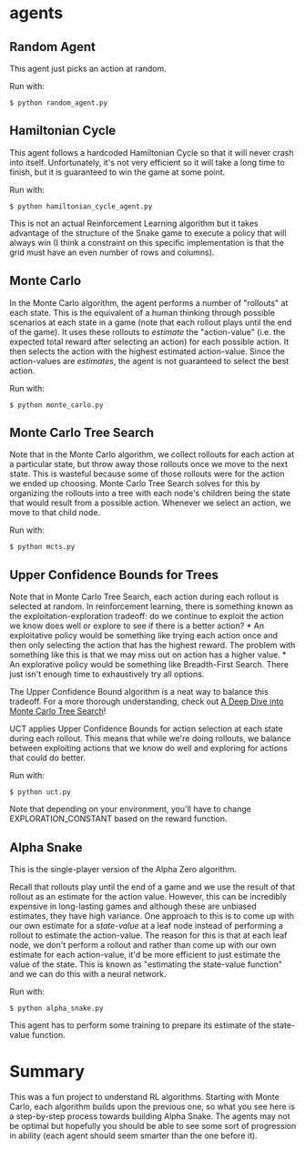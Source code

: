 # agents

## Random Agent

This agent just picks an action at random.

Run with:

    $ python random_agent.py

## Hamiltonian Cycle

This agent follows a hardcoded Hamiltonian Cycle so that it will never crash into itself. Unfortunately, it's not very efficient so it will take a long time to finish, but it is guaranteed to win the game at some point.

Run with:

    $ python hamiltonian_cycle_agent.py

This is not an actual Reinforcement Learning algorithm but it takes advantage of the structure of the Snake game to execute a policy that will always win (I think a constraint on this specific implementation is that the grid must have an even number of rows and columns).

## Monte Carlo

In the Monte Carlo algorithm, the agent performs a number of "rollouts" at each state. This is the equivalent of a human thinking through possible scenarios at each state in a game (note that each rollout plays until the end of the game). It uses these rollouts to *estimate* the "action-value" (i.e. the expected total reward after selecting an action) for each possible action. It then selects the action with the highest estimated action-value. Since the action-values are *estimates*, the agent is not guaranteed to select the best action.

Run with:

    $ python monte_carlo.py

## Monte Carlo Tree Search

Note that in the Monte Carlo algorithm, we collect rollouts for each action at a particular state, but throw away those rollouts once we move to the next state. This is wasteful because some of those rollouts were for the action we ended up choosing. Monte Carlo Tree Search solves for this by organizing the rollouts into a tree with each node's children being the state that would result from a possible action. Whenever we select an action, we move to that child node.

Run with:

    $ python mcts.py

## Upper Confidence Bounds for Trees

Note that in Monte Carlo Tree Search, each action during each rollout is selected at random. In reinforcement learning, there is something known as the exploitation-exploration tradeoff: do we continue to exploit the action we know does well or explore to see if there is a better action?
    *   An exploitative policy would be something like trying each action once and then only selecting the action that has the highest reward. The problem with something like this is that we may miss out on action has a higher value.
    *   An explorative policy would be something like Breadth-First Search. There just isn't enough time to exhaustively try all options.

The Upper Confidence Bound algorithm is a neat way to balance this tradeoff. For a more thorough understanding, check out [A Deep Dive into Monte Carlo Tree Search](https://www.moderndescartes.com/essays/deep_dive_mcts/)!

UCT applies Upper Confidence Bounds for action selection at each state during each rollout. This means that while we're doing rollouts, we balance between exploiting actions that we know do well and exploring for actions that could do better.

Run with:

    $ python uct.py

Note that depending on your environment, you'll have to change EXPLORATION_CONSTANT based on the reward function.

## Alpha Snake

This is the single-player version of the Alpha Zero algorithm.

Recall that rollouts play until the end of a game and we use the result of that rollout as an estimate for the action value. However, this can be incredibly expensive in long-lasting games and although these are unbiased estimates, they have high variance. One approach to this is to come up with our own estimate for a *state-value* at a leaf node instead of performing a rollout to estimate the action-value. The reason for this is that at each leaf node, we don't perform a rollout and rather than come up with our own estimate for each action-value, it'd be more efficient to just estimate the value of the state. This is known as "estimating the state-value function" and we can do this with a neural network.

Run with:

    $ python alpha_snake.py

This agent has to perform some training to prepare its estimate of the state-value function.

# Summary

This was a fun project to understand RL algorithms. Starting with Monte Carlo, each algorithm builds upon the previous one, so what you see here is a step-by-step process towards building Alpha Snake. The agents may not be optimal but hopefully you should be able to see some sort of progression in ability (each agent should seem smarter than the one before it).